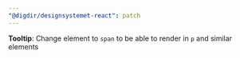 ```yaml
---
"@digdir/designsystemet-react": patch
---
```


**Tooltip**: Change element to `span` to be able to render in `p` and similar elements
